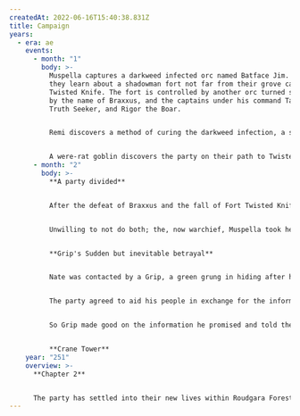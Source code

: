 ```yaml
---
createdAt: 2022-06-16T15:40:38.831Z
title: Campaign
years:
  - era: ae
    events:
      - month: "1"
        body: >-
          Muspella captures a darkweed infected orc named Batface Jim. From him
          they learn about a shadowman fort not far from their grove called
          Twisted Knife. The fort is controlled by another orc turned shadowman
          by the name of Braxxus, and the captains under his command Talon the
          Truth Seeker, and Rigor the Boar.


          Remi discovers a method of curing the darkweed infection, a spell called Greater Restoration. Howevever, the spell requires Diamond Dust. They use the last of Ancient Eunice's supply on Batface Jim in order to get him to talk.


          A were-rat goblin discovers the party on their path to Twisted Knife and offers them information in exchange for the tears they need to purify the tree of Corruption. They deceive the creature and learn that the Shadowmen are seeking a collapsed cave said to contain the body of Myrcella Roudgara's true born son and the vampiric childer of Torquil Von Demillo; Demetri.
      - month: "2"
        body: >-
          **A party divided**


          After the defeat of Braxxus and the fall of Fort Twisted Knife the party was given the choice of searching for the natural born son of Myrcella Roudgara or going with Ludwig the spriggan to purify the Blight Sister: Corruption.


          Unwilling to not do both; the, now warchief, Muspella took her barbarian warriors east to find the body of Tharon Roudgara. Hadrianna and Remi assembled a new party to head east into goblin territory to deal with Corruption.


          **Grip's Sudden but inevitable betrayal**


          Nate was contacted by a Grip, a green grung in hiding after his request for aid was denied by the Elder. Grip claimed that his people were under attack not only by the goblins but also 'Red Trees' with a taste for grung flesh. He also claimed to have contact with a man who could tell them how to find the Lost & Found in order to regain Remi's memories.


          The party agreed to aid his people in exchange for the information, but in the end, he attempted to lead them into an ambush. His betrayal was uncovered early, and after Hadrianna removed one of his arms, he agreed to help them ambush the ambush. Defeating the goblin were-rat Grung had attempted to betray them too, as well as the Red Trees. 


          So Grip made good on the information he promised and told them of a Necromancer living in an invisible tower on the way to the goblin city of Brown Water.


          **Crane Tower**
    year: "251"
    overview: >-
      **Chapter 2**


      The party has settled into their new lives within Roudgara Forest but the threat of the shadowmen and the mysterious Lady of Thorns looms heavy over them.
---
```

